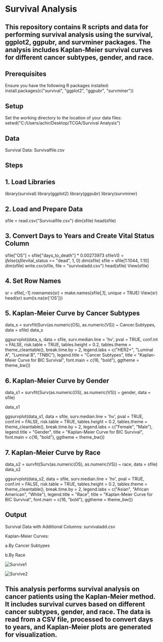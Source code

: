 # Survival Analysis
## This repository contains R scripts and data for performing survival analysis using the survival, ggplot2, ggpubr, and survminer packages. The analysis includes Kaplan-Meier survival curves for different cancer subtypes, gender, and race.

## Prerequisites
Ensure you have the following R packages installed:
install.packages(c("survival", "ggplot2", "ggpubr", "survminer"))

## Setup
Set the working directory to the location of your data files:
setwd("C:/Users/achir/Desktop/TCGA/Survival Analysis")

## Data
Survival Data: Survivalfile.csv
## Steps
## 1. Load Libraries

library(survival)
library(ggplot2)
library(ggpubr)
library(survminer)
## 2. Load and Prepare Data

sfile = read.csv("Survivalfile.csv")
dim(sfile)
head(sfile)
## 3. Convert Days to Years and Create Vital Status Column

sfile["OS"] = sfile["days_to_death"] * 0.00273973
sfile$VS = ifelse(sfile$vital_status == "dead", 1, 0)
dim(sfile)
sfile = sfile[1:1044, 1:10]
dim(sfile)
write.csv(sfile, file = "survivaladd.csv")
head(sfile)
View(sfile)

## 4. Set Row Names

sr = sfile[,-1]
rownames(sr) = make.names(sfile[,1], unique = TRUE)
View(sr)
head(sr)
sum(is.na(sr['OS']))

## 5. Kaplan-Meier Curve by Cancer Subtypes

data_s = survfit(Surv(as.numeric(OS), as.numeric(VS)) ~ Cancer.Subtypes, data = sfile)
data_s

ggsurvplot(data_s, data = sfile, surv.median.line = 'hv', pval = TRUE, conf.int = FALSE,
           risk.table = TRUE, tables.height = 0.2, tables.theme = theme_cleantable(), break.time.by = 2,
           legend.labs = c("HER2+", "Luminal A", "Luminal B", "TNBC"), legend.title = "Cancer Subtypes",
           title = "Kaplan-Meier Curve for BIC Survival", font.main = c(16, "bold"), ggtheme = theme_bw())
## 6. Kaplan-Meier Curve by Gender

data_s1 = survfit(Surv(as.numeric(OS), as.numeric(VS)) ~ gender, data = sfile)

data_s1

ggsurvplot(data_s1, data = sfile, surv.median.line = 'hv', pval = TRUE, conf.int = FALSE,
           risk.table = TRUE, tables.height = 0.2, tables.theme = theme_cleantable(), break.time.by = 2,
           legend.labs = c("Female", "Male"), legend.title = "Gender",
           title = "Kaplan-Meier Curve for BIC Survival", font.main = c(16, "bold"), ggtheme = theme_bw())
           
## 7. Kaplan-Meier Curve by Race

data_s2 = survfit(Surv(as.numeric(OS), as.numeric(VS)) ~ race, data = sfile)
data_s2

ggsurvplot(data_s2, data = sfile, surv.median.line = 'hv', pval = TRUE, conf.int = FALSE,
           risk.table = TRUE, tables.height = 0.2, tables.theme = theme_cleantable(), break.time.by = 2,
           legend.labs = c("Asian", "African American", "White"), legend.title = "Race",
           title = "Kaplan-Meier Curve for BIC Survival", font.main = c(16, "bold"), ggtheme = theme_bw())
           
## Output
Survival Data with Additional Columns: survivaladd.csv

Kaplan-Meier Curves:

a.By Cancer Subtypes

b.By Race

![Survive1](https://github.com/Achiraa/Survival-Analysis/assets/114616203/74c36253-81f1-49e3-91b3-cec0b7233c60)

![Survive2](https://github.com/Achiraa/Survival-Analysis/assets/114616203/ceff1bfe-2ded-4940-a6d5-c8b33e57471a)



## This analysis performs survival analysis on cancer patients using the Kaplan-Meier method. It includes survival curves based on different cancer subtypes, gender, and race. The data is read from a CSV file, processed to convert days to years, and Kaplan-Meier plots are generated for visualization.

